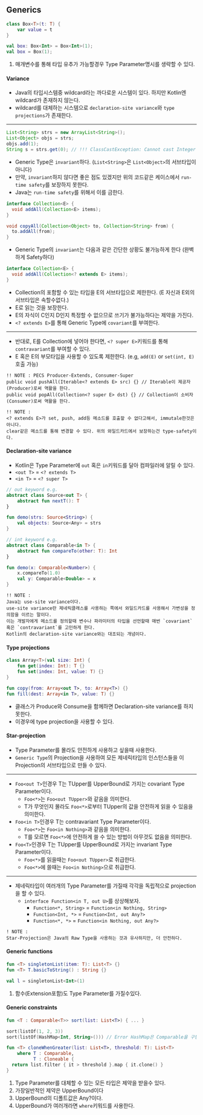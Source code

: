 ## Generics
```kotlin
class Box<T>(t: T) {
	var value = t
}

val box: Box<Int> = Box<Int>(1);
val box = Box(1);
```
1. 매개변수를 통해 타입 유추가 가능할경우 Type Parameter명시를 생략할 수 있다.

#### Variance
- Java의 타입시스템중 wildcard라는 까다로운 시스템이 있다. 하지만 Kotlin엔 wildcard가 존재하지 않는다.
- wildcard를 대체하는 시스템으로 `declaration-site variance`와 `type projections`가 존재한다.

---
```java
List<String> strs = new ArrayList<String>();
List<Object> objs = strs;
objs.add(1);
String s = strs.get(0); // !!! ClassCastException: Cannot cast Integer to String
```
- Generic Type은 `invariant`하다. (`List<String>`은 `List<Object>`의 서브타입이 아니다)
- 만약, `invariant`하지 않다면 좋은 점도 있겠지만 위의 코드같은 케이스에서 `run-time safety`를 보장하지 못한다.
- Java는 `run-time safety`를 위해서 이를 금한다.

```java
interface Collection<E> {
  void addAll(Collection<E> items);
}

void copyAll(Collection<Object> to, Collection<String> from) {
  to.addAll(from);
}
```
- Generic Type의 `invariant`는 다음과 같은 간단한 상황도 불가능하게 한다 (완벽하게 Safety하다)

```java
interface Collection<E> {
  void addAll(Collection<? extends E> items);
}
```
- Collection의 포함할 수 있는 타입을 E의 서브타입으로 제한한다. (E 자신과 E외의 서브타입은 속할수없다.)
- E로 읽는 것을 보장한다.
- E의 자식이 C인지 D인지 특정할 수 없으므로 쓰기가 불가능하다는 제약을 가진다.
- `<? extends E>`를 통해 Generic Type에 `covariant`를 부여한다.

---
- 반대로, E를 Collection에 넣어야 한다면, `<? super E>`키워드를 통해 `contravariant`를 부여할 수 있다.
- E 혹은 E의 부모타입을 사용할 수 있도록 제한한다. (e.g, `add(E)` or `set(int, E)`호출 가능)

```
!! NOTE : PECS Producer-Extends, Consumer-Super
public void pushAll(Iterable<? extends E> src) {} // Iterable이 제공자(Producer)로써 역활을 한다.
public void popAll(Collection<? super E> dst) {} // Collection이 소비자(Consumer)로써 역활을 한다.
```

```
!! NOTE :
<? extends E>가 set, push, add등 메소드를 호출할 수 없다고해서, immutale한것은 아니다.
clear같은 메소드를 통해 변경할 수 있다. 위의 와일드카드에서 보장하는건 type-safety이다.
```

#### Declaration-site variance
- Kotlin은 Type Parameter에 `out` 혹은 `in`키워드를 달아 컴파일러에 알릴 수 있다.
- `<out T>` = `<? extends T>`
- `<in T>` = `<? super T>`

```kotlin
// out keyword e.g.
abstract class Source<out T> {
    abstract fun nextT(): T
}

fun demo(strs: Source<String>) {
    val objects: Source<Any> = strs
}
```
```kotlin
// int keyword e.g.
abstract class Comparable<in T> {
    abstract fun compareTo(other: T): Int
}

fun demo(x: Comparable<Number>) {
    x.compareTo(1.0)
    val y: Comparable<Double> = x
}
```
```
!! NOTE :
Java는 use-site variance이다.
use-site variance란 제네릭클래스를 사용하는 쪽에서 와일드카드를 사용해서 가변성을 정의함을 이르는 말이다.
이는 개발자에게 메소드를 정의할때 변수나 파라미터의 타입을 선언할때 매번 `covariant`혹은 `contravariant`를 고민하게 한다.
Kotlin의 declaration-site variance와는 대조되는 개념이다.
```

#### Type projections
```kotlin
class Array<T>(val size: Int) {
    fun get(index: Int): T {}
    fun set(index: Int, value: T) {}
}

fun copy(from: Array<out T>, to: Array<T>) {}
fun fill(dest: Array<in T>, value: T) {}
```
- 클래스가 Produce와 Consume을 함께하면 Declaration-site variance를 하지 못한다.
- 이경우에 type projection을 사용할 수 있다.

#### Star-projection
- Type Parameter를 몰라도 안전하게 사용하고 싶을때 사용한다.
- `Generic Type`의 Projection을 사용하여 모든 제네릭타입의 인스턴스들을 이 Projection의 서브타입으로 만들 수 있다.

---
- `Foo<out T>`인경우 T는 TUpper를 UpperBound로 가지는 covariant Type Parameter이다.
	- `Foo<*>`는 `Foo<out TUpper>`와 같음을 의미한다.
	- T가 무엇인지 몰라도 `Foo<*>`로부터 TUpper의 값을 안전하게 읽을 수 있음을 의미한다.
- `Foo<in T>`인경우 T는 contravariant Type Parameter이다.
	- `Foo<*>`는 `Foo<in Nothing>`과 같음을 의미한다.
	- T를 모르면 `Foo<*>`에 안전하게 쓸 수 있는 방법이 아무것도 없음을 의미한다.
- `Foo<T>`인경우 T는 TUpper를 UpperBound로 가지는 invariant Type Parameter이다.
	- `Foo<*>`를 읽을때는 `Foo<out TUpper>`로 취급한다.
	- `Foo<*>`에 쓸때는 `Foo<in Nothing>`으로 취급한다.

---
- 제네릭타입이 여러개의 Type Parameter를 가질때 각각을 독립적으로 projection을 할 수 있다.
	- `interface Function<in T, out U>`를 상상해보자.
		- `Function<*, String>` = `Function<in Nothing, String>`
		- `Function<Int, *>` = `Function<Int, out Any?>`
		- `Function<*, *>` = `Function<in Nothing, out Any?>`

```
! NOTE :
Star-Projection은 Java의 Raw Type을 사용하는 것과 유사하지만, 더 안전하다.
```


#### Generic functions
```kotlin
fun <T> singletonList(item: T): List<T> {}
fun <T> T.basicToString() : String {}

val l = singletonList<Int>(1)
```
1. 함수(Extension포함)도 Type Parameter를 가질수있다.

#### Generic constraints
```kotlin
fun <T : Comparable<T>> sort(list: List<T>) { ... }

sort(listOf(1, 2, 3))
sort(listOf(HashMap<Int, String>())) // Error HashMap은 Comparable을 구현하지 않는다.

fun <T> cloneWhenGreater(list: List<T>, threshold: T): List<T>
    where T : Comparable,
          T : Cloneable {
  return list.filter { it > threshold }.map { it.clone() }
}
```
1. Type Parameter를 대체할 수 있는 모든 타입은 제약을 받을수 있다.
2. 가장일반적인 제약은 UpperBound이다
3. UpperBound의 디폴트값은 Any?이다.
4. UpperBound가 여러개라면 `where`키워드를 사용한다.
